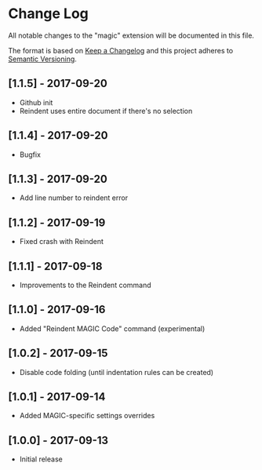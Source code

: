 # Change Log
All notable changes to the "magic" extension will be documented in this file.

The format is based on [Keep a Changelog](http://keepachangelog.com/en/1.0.0/)
and this project adheres to [Semantic Versioning](http://semver.org/spec/v2.0.0.html).

## [1.1.5] - 2017-09-20
- Github init
- Reindent uses entire document if there's no selection

## [1.1.4] - 2017-09-20
- Bugfix

## [1.1.3] - 2017-09-20
- Add line number to reindent error

## [1.1.2] - 2017-09-19
- Fixed crash with Reindent

## [1.1.1] - 2017-09-18
- Improvements to the Reindent command

## [1.1.0] - 2017-09-16
- Added "Reindent MAGIC Code" command (experimental)

## [1.0.2] - 2017-09-15
- Disable code folding (until indentation rules can be created)

## [1.0.1] - 2017-09-14
- Added MAGIC-specific settings overrides

## [1.0.0] - 2017-09-13
- Initial release
